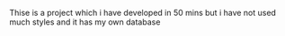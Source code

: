 Thise is a project which i have developed in 50 mins but i have not used much styles and it has my own database
